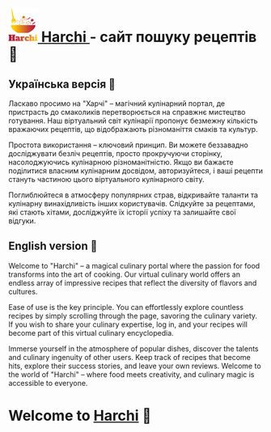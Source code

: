 # 
<h1> 
<a href="https://khailoandrey.github.io/Harchi/">
<img src='./src/assets/logo/logo.png' alt='Logo of Harchi'>
Harchi 
</a>
- сайт пошуку рецептів 👋
</h1>

## Українська версія 🥗
<p>
Ласкаво просимо на "Харчі" – магічний кулінарний портал, де пристрасть до
смаколиків перетворюється на справжнє мистецтво готування. Наш віртуальний світ
кулінарії пропонує безмежну кількість вражаючих рецептів, що відображають
різноманіття смаків та культур.
</p>
<p>
Простота використання – ключовий принцип. Ви можете беззавадно досліджувати
безліч рецептів, просто прокручуючи сторінку, насолоджуючись кулінарною
різноманітністю. Якщо ви бажаєте поділитися власним кулінарним досвідом,
авторизуйтеся, і ваші рецепти стануть частиною цього віртуального кулінарного
світу.
</p>
<p>
Поглиблюйтеся в атмосферу популярних страв, відкривайте таланти та кулінарну
винахідливість інших користувачів. Слідкуйте за рецептами, які стають хітами,
досліджуйте їх історії успіху та залишайте свої відгуки.
</p>

## English version 🍟
<p>
Welcome to "Harchi" – a magical culinary portal where the passion for food
transforms into the art of cooking. Our virtual culinary world offers an endless
array of impressive recipes that reflect the diversity of flavors and cultures.
</p>
<p>
Ease of use is the key principle. You can effortlessly explore countless recipes
by simply scrolling through the page, savoring the culinary variety. If you wish
to share your culinary expertise, log in, and your recipes will become part of
this virtual culinary encyclopedia.
</p>
<p>
Immerse yourself in the atmosphere of popular dishes, discover the talents and
culinary ingenuity of other users. Keep track of recipes that become hits,
explore their success stories, and leave your own reviews. Welcome to the world
of "Harchi" – where food meets creativity, and culinary magic is accessible to
everyone.
</p>

# Welcome to <a href="https://khailoandrey.github.io/Harchi/">Harchi</a> 🥣